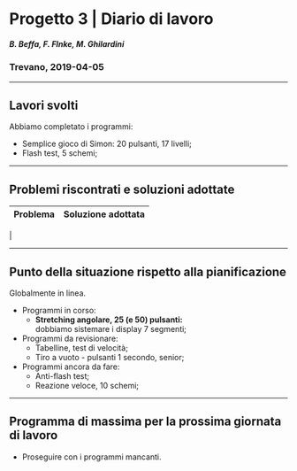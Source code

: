 # Progetto 3 | Diario di lavoro
##### B. Beffa, F. FInke, M. Ghilardini
### Trevano, 2019-04-05
---
## Lavori svolti
Abbiamo completato i programmi:
- Semplice gioco di Simon: 20 pulsanti, 17 livelli;
- Flash test, 5 schemi;

---

## Problemi riscontrati e soluzioni adottate 
| Problema              | Soluzione adottata    | 
|-----------------------|-----------------------|
|

---

##  Punto della situazione rispetto alla pianificazione

Globalmente in linea.

- Programmi in corso:
    - <b>Stretching angolare, 25 (e 50) pulsanti: </b><br>dobbiamo sistemare i display 7 segmenti;
- Programmi da revisionare:
    - Tabelline, test di velocità;
    - Tiro a vuoto - pulsanti 1 secondo, senior;
- Programmi ancora da fare:
    - Anti-flash test;
    - Reazione veloce, 10 schemi;

---

## Programma di massima per la prossima giornata di lavoro
- Proseguire con i programmi mancanti.